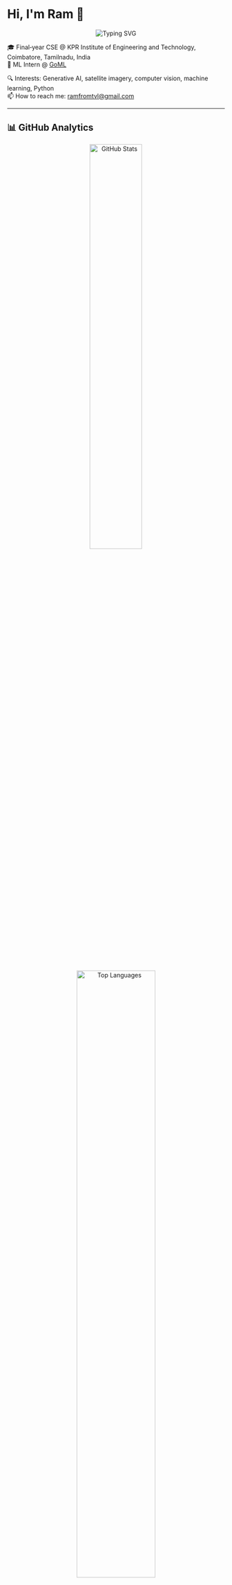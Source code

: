 # Hi, I'm Ram 👋

<div align="center">
  <img src="https://readme-typing-svg.herokuapp.com?font=Fira+Code&weight=500&size=28&pause=1000&color=F70000&center=true&vCenter=true&width=435&lines=Machine+Learning+Engineer;Computer+Vision+Enthusiast;Generative+AI+Explorer;Python+Developer" alt="Typing SVG" />
</div>

🎓 Final‑year CSE @ KPR Institute of Engineering and Technology, Coimbatore, Tamilnadu, India  
💼 ML Intern @ [GoML](https://www.goml.io)  

🔍 Interests: Generative AI, satellite imagery, computer vision, machine learning, Python  
📫 How to reach me: [ramfromtvl@gmail.com](mailto:ramfromtvl@gmail.com)

---

## 📊 GitHub Analytics

<div align="center">
  <img width="49%" src="https://github-readme-stats.vercel.app/api?username=ram-from-tvl&show_icons=true&theme=radical&hide_border=true&count_private=true" alt="GitHub Stats" />
</div>

<div align="center">
  <img width="60%" src="https://github-readme-stats.vercel.app/api/top-langs?username=ram-from-tvl&layout=compact&theme=radical&hide_border=true&langs_count=8" alt="Top Languages" />
</div>

## 📈 Contribution Graph
<div align="center">
  <img src="https://github-readme-activity-graph.vercel.app/graph?username=ram-from-tvl&theme=radical&hide_border=true&custom_title=Ram's%20Contribution%20Graph" alt="Contribution Graph" />
</div>



## 💻 Most Used Languages (Real-time)
<div align="center">
  <img src="https://github-readme-stats.vercel.app/api/wakatime?username=ram-from-tvl&theme=radical&hide_border=true&layout=compact" alt="WakaTime Stats" />
</div>



## 📫 Connect with me
<div align="center">
  
[![LinkedIn](https://img.shields.io/badge/LinkedIn-0077B5?style=for-the-badge&logo=linkedin&logoColor=white)](https://linkedin.com/in/ram-from-tvl)
[![Email](https://img.shields.io/badge/Email-D14836?style=for-the-badge&logo=gmail&logoColor=white)](mailto:ramfromtvl@gmail.com)
[![GitHub](https://img.shields.io/badge/GitHub-100000?style=for-the-badge&logo=github&logoColor=white)](https://github.com/ram-from-tvl)

</div>


## 📊 Repository Stats
<div align="center">
  <img src="https://github-profile-summary-cards.vercel.app/api/cards/profile-details?username=ram-from-tvl&theme=radical" alt="Profile Details" />
</div>

<div align="center">
  <img src="https://github-profile-summary-cards.vercel.app/api/cards/repos-per-language?username=ram-from-tvl&theme=radical" alt="Repos per Language" />
  <img src="https://github-profile-summary-cards.vercel.app/api/cards/most-commit-language?username=ram-from-tvl&theme=radical" alt="Most Commit Language" />
</div>

<div align="center">
  <img src="https://github-profile-summary-cards.vercel.app/api/cards/stats?username=ram-from-tvl&theme=radical" alt="Stats" />
  <img src="https://github-profile-summary-cards.vercel.app/api/cards/productive-time?username=ram-from-tvl&theme=radical&utcOffset=5.5" alt="Productive Time" />
</div>



<!--
**Note to future you:**
1. "ram-from-tvl" is already in place for all stats and activity graphs.
2. Replace social handles and portfolio link with actual URLs.
3. Optionally add a Featured Projects section below to showcase your top repos.
-->

